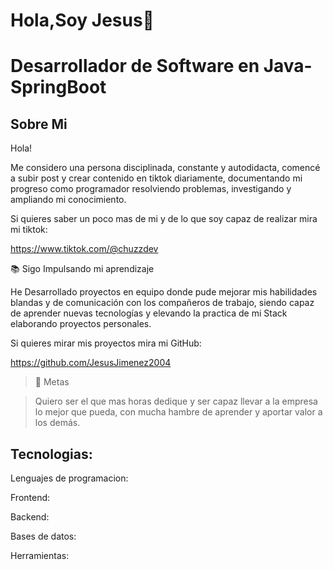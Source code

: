 <h1 align="left">Hola,Soy Jesus👋 </h1>
<h1 align="left">Desarrollador de Software en Java-SpringBoot</h1>

###
<h2 align="left">Sobre Mi</h2>
<p align="left">Hola!

Me considero una persona disciplinada, constante y autodidacta, comencé a subir post y crear contenido en tiktok diariamente, documentando mi progreso como programador resolviendo problemas, investigando y ampliando mi conocimiento.

Si quieres saber un poco mas de mi y de lo que soy capaz de realizar mira mi tiktok:

https://www.tiktok.com/@chuzzdev

📚 Sigo Impulsando mi aprendizaje <br>

He Desarrollado proyectos en equipo donde pude mejorar mis habilidades blandas y de comunicación con los compañeros de trabajo, siendo capaz de aprender nuevas tecnologías y elevando la practica de mi Stack elaborando proyectos personales.

Si quieres mirar mis proyectos mira mi GitHub:

https://github.com/JesusJimenez2004

>🎯 Metas <br>

>Quiero ser el que mas horas dedique y ser capaz llevar a la empresa lo mejor que pueda, con mucha hambre de aprender y aportar valor a los demás.
</p>

###

<h2 align="left">Tecnologias:</h2>

Lenguajes de programacion:


Frontend:

Backend:

Bases de datos:

Herramientas:



